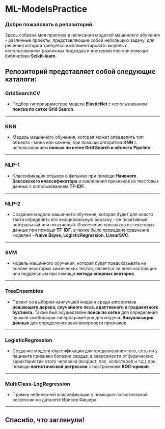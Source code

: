 # ML-ModelsPractice

### Добро пожаловать в репозиторий. 

Здесь собрана моя практика в написании моделей машинного обучения - различные проекты, представляющие собой небольшую задачу, для решения которой требуется имплементировать модель с использованием различных подходов и инструментов при помощи библиотеки **Scikit-learn**.

## Репозиторий представляет собой следующие каталоги:

### GridSearchCV 

* Подбор гиперпараметров модели **ElasticNet** c использованием **поиска по сетке Grid Search.**

---
### KNN 

* Модель машинного обучения, которая может определить тип объекта - мина или камень, при помощи алгоритма **KNN** c использованием **поиска по сетке Grid Search и объекта Pipeline.**

---

### NLP-1 

* Классификация отзывов о фильмах при помощи **Наивного Баесовского классификатора** и извлечения признаков из текстовых данных с использованием **TF-IDF**.

---

### NLP-2 

* Создание модели машинного обучения, которая будет для нового твита определять его эмоциональную окраску -  он позитивный, нейтральный или негативный. Извлечение признаков из текстовых данных при помощи **TF-IDF**, а также было проведено сравнение моделей - **Naive Bayes, LogisticRegression, LinearSVC**.

---

### SVM 

* модель машинного обучения, которая будет предсказывать на основе некоторых химических тестов, является ли вино настоящим или поддельным при помощи **метода опорных векторов**.

---

### TreeEnsembles 

* Проект со выбором наилучшей модели среди алгоритмов **решающего дерева, случайного леса, адаптивного и градиентного бустинга.** Также был осуществлен **поиск по сетке** для определения лучшей комбинации гиперпараметров для модели. **Визуализация данных** для определения закономерности признаков.


---

### LogisticRegression 

 * Создание модели классификации для предосказания того, есть ли у пациента признаки болезни сердца, в зависимости от физических характеристик этого человека (возраст, пол, холистерол и т.д.) при помощи **логистической регрессии** с построением **ROC-кривой**.

---

### MultiClass-LogRegression

* Пример небинарной классификации с помощью логистической регрессии на датасете Ирисов Фишера. 

---

## Спасибо, что заглянули!